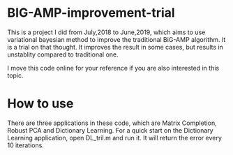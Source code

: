 # BIG-AMP-improvement-trial
This is a project I did from July,2018 to June,2019, which aims to use variational bayesian method to improve the traditional 
BiG-AMP algorithm. It is a trial on that thought. It improves the result in some cases, but results in unstablity compared to traditional one.

I move this code online for your reference if you are also interested in this topic.

# How to use
There are three applications in these code, which are Matrix Completion, Robust PCA and Dictionary Learning. For a quick start on the Dictionary Learning application, open DL_tril.m and run it. It will return the error every 10 iterations.
